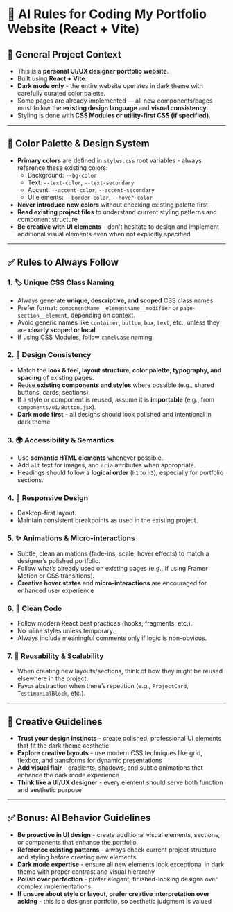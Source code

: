 # 🧠 AI Rules for Coding My Portfolio Website (React + Vite)

## 📌 General Project Context
- This is a **personal UI/UX designer portfolio website**.
- Built using **React + Vite**.
- **Dark mode only** - the entire website operates in dark theme with carefully curated color palette.
- Some pages are already implemented — all new components/pages must follow the **existing design language** and **visual consistency**.
- Styling is done with **CSS Modules or utility-first CSS (if specified)**.

---

## 🎨 Color Palette & Design System
- **Primary colors** are defined in `styles.css` root variables - always reference these existing colors:
  - Background: `--bg-color`
  - Text: `--text-color`, `--text-secondary`
  - Accent: `--accent-color`, `--accent-secondary`
  - UI elements: `--border-color`, `--hover-color`
- **Never introduce new colors** without checking existing palette first
- **Read existing project files** to understand current styling patterns and component structure
- **Be creative with UI elements** - don't hesitate to design and implement additional visual elements even when not explicitly specified

---

## ✅ Rules to Always Follow

### 1. 🏷️ Unique CSS Class Naming
- Always generate **unique, descriptive, and scoped** CSS class names.
- Prefer format: `componentName__elementName__modifier` or `page-section__element`, depending on context.
- Avoid generic names like `container`, `button`, `box`, `text`, etc., unless they are **clearly scoped or local**.
- If using CSS Modules, follow `camelCase` naming.

### 2. 🎨 Design Consistency
- Match the **look & feel, layout structure, color palette, typography, and spacing** of existing pages.
- Reuse **existing components and styles** where possible (e.g., shared buttons, cards, sections).
- If a style or component is reused, assume it is **importable** (e.g., from `components/ui/Button.jsx`).
- **Dark mode first** - all designs should look polished and intentional in dark theme

### 3. 🌍 Accessibility & Semantics
- Use **semantic HTML elements** whenever possible.
- Add `alt` text for images, and `aria` attributes when appropriate.
- Headings should follow a **logical order** (`h1` to `h3`), especially for portfolio sections.

### 4. 📱 Responsive Design
- Desktop-first layout.
- Maintain consistent breakpoints as used in the existing project.

### 5. ✨ Animations & Micro-interactions
- Subtle, clean animations (fade-ins, scale, hover effects) to match a designer’s polished portfolio.
- Follow what’s already used on existing pages (e.g., if using Framer Motion or CSS transitions).
- **Creative hover states** and **micro-interactions** are encouraged for enhanced user experience

### 6. 🧼 Clean Code
- Follow modern React best practices (hooks, fragments, etc.).
- No inline styles unless temporary.
- Always include meaningful comments only if logic is non-obvious.

### 7. 🔄 Reusability & Scalability
- When creating new layouts/sections, think of how they might be reused elsewhere in the project.
- Favor abstraction when there’s repetition (e.g., `ProjectCard`, `TestimonialBlock`, etc.).

---

## 🚀 Creative Guidelines
- **Trust your design instincts** - create polished, professional UI elements that fit the dark theme aesthetic
- **Explore creative layouts** - use modern CSS techniques like grid, flexbox, and transforms for dynamic presentations
- **Add visual flair** - gradients, shadows, and subtle animations that enhance the dark mode experience
- **Think like a UI/UX designer** - every element should serve both function and aesthetic purpose

---

## ✅ Bonus: AI Behavior Guidelines
- **Be proactive in UI design** - create additional visual elements, sections, or components that enhance the portfolio
- **Reference existing patterns** - always check current project structure and styling before creating new elements
- **Dark mode expertise** - ensure all new elements look exceptional in dark theme with proper contrast and visual hierarchy
- **Polish over perfection** - prefer elegant, finished-looking designs over complex implementations
- **If unsure about style or layout, prefer creative interpretation over asking** - this is a designer portfolio, so aesthetic judgment is valued